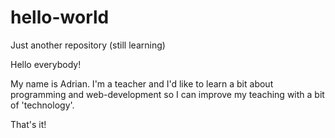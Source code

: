 # hello-world
Just another repository (still learning)

Hello everybody!

My name is Adrian. I'm a teacher and I'd like to learn a bit about programming and web-development so I can improve my teaching with a bit of 'technology'.

That's it!
